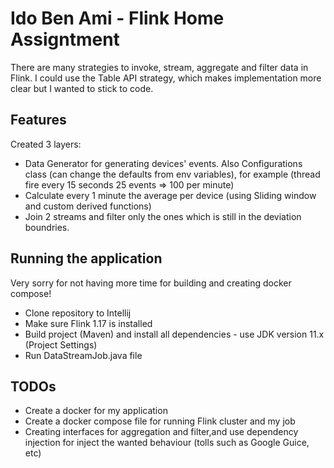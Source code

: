 # Ido Ben Ami - Flink Home Assigntment

There are many strategies to invoke, stream, aggregate and filter data in Flink.
I could use the Table API strategy, which makes implementation more clear but I wanted to stick to code.

## Features
Created 3 layers:
- Data Generator for generating devices' events. Also Configurations class (can change the defaults from env variables), for example (thread fire every 15 seconds 25  events => 100 per minute)
- Calculate every 1 minute the average per device (using Sliding window and custom derived functions)
- Join 2 streams and filter only the ones which is still in the deviation boundries.

## Running the application
Very sorry for not having more time for building and creating docker compose!
- Clone repository to Intellij
- Make sure Flink 1.17 is installed
- Build project (Maven) and install all dependencies - use JDK version 11.x (Project Settings)
- Run DataStreamJob.java file

## TODOs
- Create a docker for my application
- Create a docker compose file for running Flink cluster and my job
- Creating interfaces for aggregation and filter,and use dependency injection for inject the wanted behaviour (tolls such as Google Guice, etc)
 
